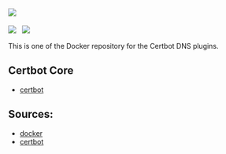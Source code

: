 # ![](https://certbot.eff.org/images/certbot-logo-1A.svg)
[![](https://img.shields.io/badge/current-v0.40.1-blue.svg)](https://github.com/certbot/certbot.git) &nbsp; [![](https://travis-ci.com/certbot/certbot.svg?branch=0.40.x)](https://travis-ci.com/certbot/certbot)

This is one of the Docker repository for the Certbot DNS plugins.

## Certbot Core

* [certbot](https://hub.docker.com/r/certbot/certbot)

## Sources:

* [docker](https://www.github.com/certbot/certbot-docker.git)
* [certbot](https://www.github.com/certbot/certbot.git)
